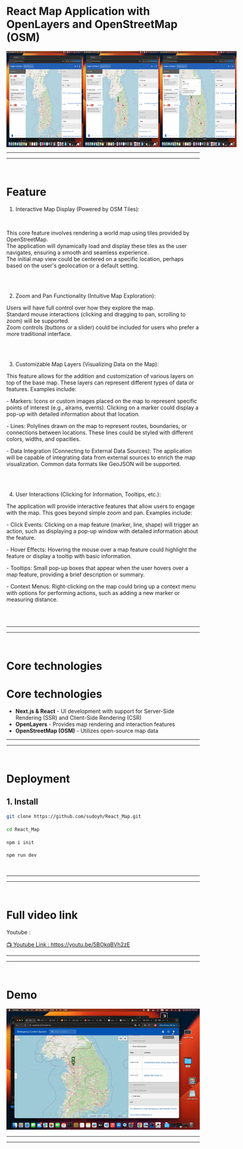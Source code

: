 # React Map Application with OpenLayers and OpenStreetMap (OSM)


<div style="display: flex; justify-content: space-around;">
  <img src="yhimages/1.png" alt="image 1" style="width: 200px; height: 250px;">
  <img src="yhimages/2.png" alt="image 2" style="width: 200px; height: 250px;">
  <img src="yhimages/3.png" alt="image 3"  style="width: 200px; height: 250px;">
</div>


---
---
<br>

# Feature

1. Interactive Map Display (Powered by OSM Tiles):<br>   
<br> 
<p>
This core feature involves rendering a world map using tiles provided by OpenStreetMap.<br>   The application will dynamically load and display these tiles as the user navigates, ensuring a smooth and seamless experience.   <br> The initial map view could be centered on a specific location, perhaps based on the user's geolocation or a default setting.  
</p>
<br>
<br>

2. Zoom and Pan Functionality (Intuitive Map Exploration): <br>  
<p>
Users will have full control over how they explore the map.<br>   Standard mouse interactions (clicking and dragging to pan, scrolling to zoom) will be supported. <br>  Zoom controls (buttons or a slider) could be included for users who prefer a more traditional interface.  
</p>
<br> 
<br> 

3. Customizable Map Layers (Visualizing Data on the Map): <br>
<p> 
This feature allows for the addition and customization of various layers on top of the base map.  These layers can represent different types of data or features.  Examples include:
  <p>- Markers: Icons or custom images placed on the map to represent specific points of interest (e.g., alrams, events). Clicking on a marker could display a pop-up with detailed information about that location.</p>
  <p>- Lines: Polylines drawn on the map to represent routes, boundaries, or connections between locations. These lines could be styled with different colors, widths, and opacities.</p>
  <p>- Data Integration (Connecting to External Data Sources):  The application will be capable of integrating data from external sources to enrich the map visualization.  Common data formats like GeoJSON will be supported.</p>

</p>
<br> 
<br> 

4. User Interactions (Clicking for Information, Tooltips, etc.):  <br>
<p> 
The application will provide interactive features that allow users to engage with the map.  This goes beyond simple zoom and pan.  Examples include:
  <p>- Click Events: Clicking on a map feature (marker, line, shape) will trigger an action, such as displaying a pop-up window with detailed information about the feature.</p>
  <p>-  Hover Effects: Hovering the mouse over a map feature could highlight the feature or display a tooltip with basic information.</p>
  <p>- Tooltips: Small pop-up boxes that appear when the user hovers over a map feature, providing a brief description or summary.</p>
  <p>- Context Menus: Right-clicking on the map could bring up a context menu with options for performing actions, such as adding a new marker or measuring distance.</p>
 
</p>
<br> 
<br> 

---
---
<br>

# Core technologies

# Core technologies
- **Next.js & React** - UI development with support for Server-Side Rendering (SSR) and Client-Side Rendering (CSR)<br>
- **OpenLayers** - Provides map rendering and interaction features<br>
- **OpenStreetMap (OSM)** - Utilizes open-source map data<br>

---
---
<br>

# Deployment

## 1. Install

```bash
git clone https://github.com/sudoyh/React_Map.git

cd React_Map

npm i init

npm run dev


```


<br>



---
---
<br>

# Full video link 

Youtube : 


[📺 Youtube Link : https://youtu.be/5BOkqBVh2zE ](https://youtu.be/5BOkqBVh2zE)

---
---
<br>

# Demo

<img src="yhimages/gif.gif"  alt="gif">



---
---